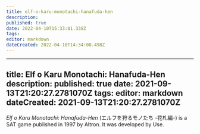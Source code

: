 ```yaml
---
title: elf-o-karu-monotachi-hanafuda-hen
description: 
published: true
date: 2022-04-10T15:33:01.338Z
tags: 
editor: markdown
dateCreated: 2022-04-10T14:34:08.498Z
---
```


---
title: Elf o Karu Monotachi: Hanafuda-Hen
description: 
published: true
date: 2021-09-13T21:20:27.2781070Z 
tags: 
editor: markdown
dateCreated: 2021-09-13T21:20:27.2781070Z
---
_Elf o Karu Monotachi: Hanafuda-Hen_ (<span lang='ja'>エルフを狩るモノたち -花札編-</span>) is a SAT game published in 1997 by Altron.
It was developed by Use.
